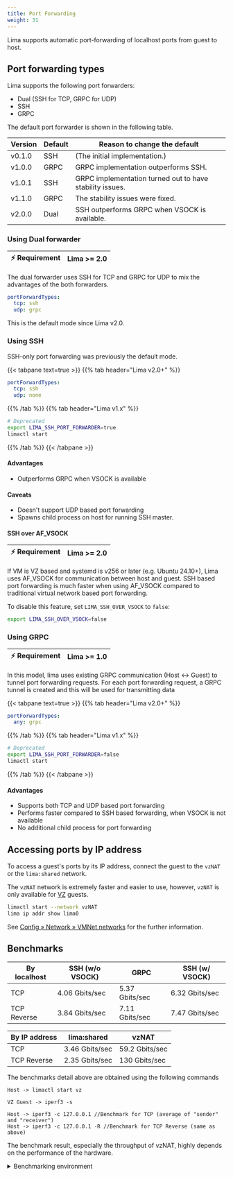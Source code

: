 ```yaml
---
title: Port Forwarding
weight: 31
---
```


Lima supports automatic port-forwarding of localhost ports from guest to host.

## Port forwarding types

Lima supports the following port forwarders:
- Dual (SSH for TCP, GRPC for UDP)
- SSH
- GRPC

The default port forwarder is shown in the following table.

| Version | Default | Reason to change the default                             |
| --------| ------- | -------------------------------------------------------- |
| v0.1.0  | SSH     | (The initial implementation.)                            |
| v1.0.0  | GRPC    | GRPC implementation outperforms SSH.                     |
| v1.0.1  | SSH     | GRPC implementation turned out to have stability issues. |
| v1.1.0  | GRPC    | The stability issues were fixed.                         |
| v2.0.0  | Dual    | SSH outperforms GRPC when VSOCK is available.            |

### Using Dual forwarder

| ⚡ Requirement | Lima >= 2.0 |
|---------------|-------------|

The dual forwarder uses SSH for TCP and GRPC for UDP to mix the advantages of the both forwarders.

```yaml
portForwardTypes:
  tcp: ssh
  udp: grpc
```

This is the default mode since Lima v2.0.

### Using SSH

SSH-only port forwarding was previously the default mode.

{{< tabpane text=true >}}
{{% tab header="Lima v2.0+" %}}
```yaml
portForwardTypes:
  tcp: ssh
  udp: none
```
{{% /tab %}}
{{% tab header="Lima v1.x" %}}
```bash
# Deprecated
export LIMA_SSH_PORT_FORWARDER=true
limactl start
```
{{% /tab %}}
{{< /tabpane >}}

#### Advantages

- Outperforms GRPC when VSOCK is available

#### Caveats

- Doesn't support UDP based port forwarding
- Spawns child process on host for running SSH master.

#### SSH over AF_VSOCK

| ⚡ Requirement | Lima >= 2.0 |
|---------------|-------------|

If VM is VZ based and systemd is v256 or later (e.g. Ubuntu 24.10+), Lima uses AF_VSOCK for communication between host and guest.
SSH based port forwarding is much faster when using AF_VSOCK compared to traditional virtual network based port forwarding.

To disable this feature, set `LIMA_SSH_OVER_VSOCK` to `false`:

```bash
export LIMA_SSH_OVER_VSOCK=false
```

### Using GRPC

| ⚡ Requirement | Lima >= 1.0 |
|---------------|-------------|

In this model, lima uses existing GRPC communication (Host <-> Guest) to tunnel port forwarding requests.
For each port forwarding request, a GRPC tunnel is created and this will be used for transmitting data

{{< tabpane text=true >}}
{{% tab header="Lima v2.0+" %}}
```yaml
portForwardTypes:
  any: grpc
```
{{% /tab %}}
{{% tab header="Lima v1.x" %}}
```bash
# Deprecated
export LIMA_SSH_PORT_FORWARDER=false
limactl start
```
{{% /tab %}}
{{< /tabpane >}}

#### Advantages

- Supports both TCP and UDP based port forwarding
- Performs faster compared to SSH based forwarding, when VSOCK is not available
- No additional child process for port forwarding


## Accessing ports by IP address

To access a guest's ports by its IP address, connect the guest to the `vzNAT` or the `lima:shared` network.

The `vzNAT` network is extremely faster and easier to use, however, `vzNAT` is only available for [VZ](./vmtype/vz.md) guests.

```bash
limactl start --network vzNAT
lima ip addr show lima0
```

See [Config » Network » VMNet networks](./network/vmnet.md) for the further information.

## Benchmarks

<!-- When updating the benchmark result, make sure to update the benchmarking environment too -->

| By localhost | SSH (w/o VSOCK) | GRPC           | SSH (w/ VSOCK)  |
|--------------|-----------------|----------------|-----------------|
| TCP          | 4.06 Gbits/sec  | 5.37 Gbits/sec | 6.32 Gbits/sec  |
| TCP Reverse  | 3.84 Gbits/sec  | 7.11 Gbits/sec | 7.47 Gbits/sec  |

| By IP address | lima:shared    | vzNAT          |
|---------------|----------------|----------------|
| TCP           | 3.46 Gbits/sec | 59.2 Gbits/sec |
| TCP Reverse   | 2.35 Gbits/sec | 130  Gbits/sec |

The benchmarks detail above are obtained using the following commands

```
Host -> limactl start vz

VZ Guest -> iperf3 -s

Host -> iperf3 -c 127.0.0.1 //Benchmark for TCP (average of "sender" and "receiver")
Host -> iperf3 -c 127.0.0.1 -R //Benchmark for TCP Reverse (same as above)
```

The benchmark result, especially the throughput of vzNAT, highly depends on the performance of the hardware.

<details>
<summary>Benchmarking environment</summary>
<p>

- Lima version: 2.0.0-alpha.2
- Guest: Ubuntu 25.04
  - OpenSSH 9.9p1
  - iperf 3.18
- Host: macOS 26.0.1
  - OpenSSH 10.0p2
  - iperf 3.19.1 (Homebrew)
- Hardware: MacBook Pro 2024 (M4 Max, 128 GiB)

</p>
</details>